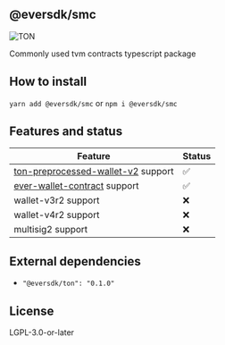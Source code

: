 ## @eversdk/smc

![TON](https://img.shields.io/badge/based%20on-TVM%20Blockchains-blue)

Сommonly used tvm contracts typescript package

## How to install
`yarn add @eversdk/smc` or `npm i @eversdk/smc`

## Features and status

| Feature                                     | Status  |
|---------------------------------------------|-------- |
| [ton-preprocessed-wallet-v2](https://github.com/pyAndr3w/ton-preprocessed-wallet-v2) support | ✅ |
| [ever-wallet-contract](https://github.com/broxus/ever-wallet-contract) support | ✅ |
| wallet-v3r2 support                         | ❌      |
| wallet-v4r2 support                         | ❌      |
| multisig2 support                           | ❌      |

## External dependencies

- `"@eversdk/ton": "0.1.0"`

## License

LGPL-3.0-or-later
